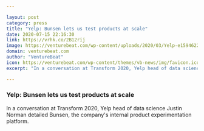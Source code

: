 ```yaml
---

layout: post
category: press
title: "Yelp: Bunsen lets us test products at scale"
date: 2020-07-15 22:16:30
link: https://vrhk.co/2B12rij
image: https://venturebeat.com/wp-content/uploads/2020/03/Yelp-e1594622799259.jpg?w=1200&strip=all
domain: venturebeat.com
author: "VentureBeat"
icon: https://venturebeat.com/wp-content/themes/vb-news/img/favicon.ico
excerpt: "In a conversation at Transform 2020, Yelp head of data science Justin Norman detailed Bunsen, the company's internal product experimentation platform."

---
```


### Yelp: Bunsen lets us test products at scale

In a conversation at Transform 2020, Yelp head of data science Justin Norman detailed Bunsen, the company's internal product experimentation platform.